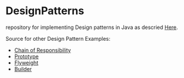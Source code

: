 # DesignPatterns
repository for implementing Design patterns in Java
as descried [Here](https://sourcemaking.com/design_patterns).

Source for other Design Pattern Examples:

* [Chain of Responsibility](https://www.youtube.com/watch?v=jDX6x8qmjbA)
* [Prototype](https://www.youtube.com/watch?v=AFbZhRL0Uz8)
* [Flyweight](https://www.youtube.com/watch?v=0vV-R2926ss)
* [Builder](https://www.youtube.com/watch?v=9XnsOpjclUg)